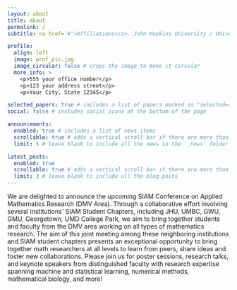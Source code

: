 ```yaml
---
layout: about
title: about
permalink: /
subtitle: <a href='#'>Affiliations</a>. John Hopkins University / University of Maryland, Baltimore County / George Washington University / George Mason University / University of Maryland， College Park / Georgetown University

profile:
  align: left
  image: prof_pic.jpg
  image_circular: false # crops the image to make it circular
  more_info: >
    <p>555 your office number</p>
    <p>123 your address street</p>
    <p>Your City, State 12345</p>

selected_papers: true # includes a list of papers marked as "selected={true}"
social: false # includes social icons at the bottom of the page

announcements:
  enabled: true # includes a list of news items
  scrollable: true # adds a vertical scroll bar if there are more than 3 news items
  limit: 5 # leave blank to include all the news in the `_news` folder

latest_posts:
  enabled: true
  scrollable: true # adds a vertical scroll bar if there are more than 3 new posts items
  limit: 3 # leave blank to include all the blog posts
---
```



We are delighted to announce the upcoming SIAM Conference on Applied Mathematics Research (DMV Area). Through a collaborative effort involving several institutions' SIAM Student Chapters, including JHU, UMBC, GWU, GMU, Georgetown, UMD College Park, we aim to bring together students and faculty from the DMV area working on all types of mathematics research. The aim of this joint meeting among these neighboring institutions and SIAM student chapters presents an exceptional opportunity to bring together math researchers at all levels to learn from peers, share ideas and foster new collaborations. Please join us for poster sessions, research talks, and keynote speakers from distinguished faculty with research expertise spanning machine and statistical learning, numerical methods, mathematical biology, and more!
<!-- Write your biography here. Tell the world about yourself. Link to your favorite [subreddit](http://reddit.com). You can put a picture in, too. The code is already in, just name your picture `prof_pic.jpg` and put it in the `img/` folder. -->

<!-- Put your address / P.O. box / other info right below your picture. You can also disable any of these elements by editing `profile` property of the YAML header of your `_pages/about.md`. Edit `_bibliography/papers.bib` and Jekyll will render your [publications page](/al-folio/publications/) automatically. -->

<!-- Link to your social media connections, too. This theme is set up to use [Font Awesome icons](https://fontawesome.com/) and [Academicons](https://jpswalsh.github.io/academicons/), like the ones below. Add your Facebook, Twitter, LinkedIn, Google Scholar, or just disable all of them. -->

